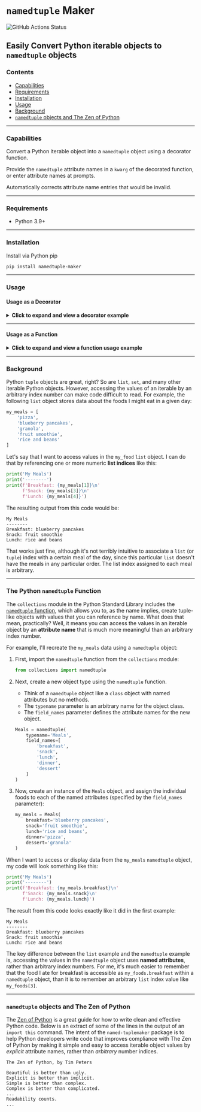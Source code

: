 # `namedtuple` Maker

![GitHub Actions Status](https://img.shields.io/github/workflow/status/wwt/devasc-data-formats/Markdown%20Linting?logo=github "GitHub Actions Status")

## Easily Convert Python iterable objects to `namedtuple` objects

### Contents

- [Capabilities](#mega-capabilities "Capabilities")
- [Requirements](#warning-requirements "Requirements")
- [Installation](#computer-installation "Installation")
- [Usage](#rocket-usage "Usage")
- [Background](#bulb-background "Background")
- [`namedtuple` objects and The Zen of Python](#bamboo-namedtuple-objects-and-the-zen-of-python "The Zen of Python")

---

### Capabilities

Convert a Python iterable object into a `namedtuple` object using a decorator function.

Provide the `namedtuple` attribute names in a `kwarg` of the decorated function, or enter attribute names at prompts.

Automatically corrects attribute name entries that would be invalid.

---

### Requirements

- Python 3.9+

---

### Installation

Install via Python pip

```bash
pip install namedtuple-maker
```

---

### Usage

#### Usage as a Decorator

<details><summary><b>Click to expand and view a decorator example</b></summary>

1. Create an iterable object:

    ```python
    my_favorites = (
        'pizza',
        'summer',
        'too personal'
    )
    ```

2. Import the `convert_to_namedtuple` decorator function:

    ```python
    from namedtuple_maker.namedtuple_maker import named_tuple_converter
    ```

3. Create a function that returns an iterable object, and decorate that function with the `convert_to_namedtuple` decorator function:

    ```python
    @named_tuple_converter
    def tuple_to_namedtuple(
        iterable_input=my_favorites,
        attribute_names=None
    ):

        return iterable_input
    ```

4. Call the `tuple_to_namedtuple` function:
    - Pass an iterable object (the default `my_favorites` object, in this example) to the `iterable_input` parameter.
    - By default, you will receive a prompt to provide an attribute name for each iterable input value.
    - You may instead pass a separate iterable object of attribute names to the `attribute_names` parameter.

    <details><summary>Option #1 - Enter attribute names using prompts:</summary>

    ```python
    # Call the tuple_to_namedtuple function and fill the attribute name prompts
    my_named_favorites = tuple_to_namedtuple()
    ```

    ```text
    Enter an attribute name for the value "pizza": food
    Enter an attribute name for the value "summer": season
    Enter an attribute name for the value "too personal": sports team
    ```

    </details>

    <details><summary>Option #2 - Pass an iterable object of attribute names to the `attribute_names` parameter:</summary>

    ```python
    # Create an iterable object with attribute names
    my_attributes = (
        'food',
        'season',
        'sports team'
    )

    # Call the make_named_tuple function and pass in the attribute names
    my_named_favorites = tuple_to_namedtuple(
        attribute_names=my_attributes
    )
    ```

    </details>

5. Display the resulting `namedtuple` object:

    ```python
    print(my_named_favorites)
    ```

6. Observe the `print` function output:

    ```text
    NamedTuple(food='pizza', season='summer', sports_team='too personal')
    ```

</details>

---

#### Usage as a Function

<details><summary><b>Click to expand and view a function usage example</b></summary>

1. Create an iterable object:

    ```python
    my_favorites = (
        'pizza',
        'summer',
        'too personal'
    )
    ```

2. Import the `make_named_tuple` function:

    ```python
    from namedtuple_maker.namedtuple_maker import make_named_tuple
    ```

3. Call the `make_named_tuple` function:
    - Pass an iterable object (the default `my_favorites` object, in this example) to the `iterable_input` parameter.
    - By default, you will receive a prompt to provide an attribute name for each iterable input value.
    - You may instead pass a separate iterable object of attribute names to the `attribute_names` parameter.

    <details><summary>Option #1 - Enter attribute names using prompts:</summary>

    ```python
    # Call the make_named_tuple function and fill the attribute name prompts
    my_named_favorites = make_named_tuple(
        iterable_input=my_favorites
    )
    ```

    ```text
    Enter an attribute name for the value "pizza": food
    Enter an attribute name for the value "summer": season
    Enter an attribute name for the value "too personal": sports team
    ```

    </details>

    <details><summary>Option #2 - Pass an iterable object of attribute names to the `attribute_names` parameter:</summary>

    ```python
    # Create an iterable object with attribute names
    my_attributes = (
        'food',
        'season',
        'sports team'
    )

    # Call the make_named_tuple function and pass in the attribute names
    my_named_favorites = make_named_tuple(
        iterable_input=my_favorites,
        attribute_names=my_attributes
    )
    ```

    </details>

4. Display the resulting `namedtuple` object:

    ```python
    print(my_named_favorites)
    ```

5. Observe the `print` function output:

    ```text
    NamedTuple(food='pizza', season='summer', sports_team='too personal')
    ```

</details>

---

### Background

Python `tuple` objects are great, right?  So are `list`, `set`, and many other iterable Python objects. However, accessing the values of an iterable by an arbitrary index number can make code difficult to read.  For example, the following `list` object stores data about the foods I might eat in a given day:

```python
my_meals = [
    'pizza',
    'blueberry pancakes',
    'granola',
    'fruit smoothie',
    'rice and beans'
]
```

Let's say that I want to access values in the `my_food` `list` object. I can do that by referencing one or more numeric **list indices** like this:

```python
print('My Meals')
print('--------')
print(f'Breakfast: {my_meals[1]}\n'
      f'Snack: {my_meals[3]}\n'
      f'Lunch: {my_meals[4]}')
```

The resulting output from this code would be:

```text
My Meals
--------
Breakfast: blueberry pancakes
Snack: fruit smoothie
Lunch: rice and beans
```

That works just fine, although it's not terribly intuitive to associate a `list` (or `tuple`) index with a certain meal of the day, since this particular `list` doesn't have the meals in any particular order. The list index assigned to each meal is arbitrary.

---

### The Python `namedtuple` Function

The `collections` module in the Python Standard Library includes the [`namedtuple` function](https://docs.python.org/3/library/collections.html#collections.namedtuple), which allows you to, as the name implies, create tuple-like objects with values that you can reference by name.  What does that mean, practically? Well, it means you can access the values in an iterable object by an **attribute name** that is much more meaningful than an arbitrary index number.

For example, I'll recreate the `my_meals` data using a `namedtuple` object:

1. First, import the `namedtuple` function from the `collections` module:

    ```python
    from collections import namedtuple
    ```

2. Next, create a new object type using the `namedtuple` function.
    - Think of a `namedtuple` object like a `class` object with named attributes but no methods.
    - The `typename` parameter is an arbitrary name for the object class.
    - The `field_names` parameter defines the attribute names for the new object.

    ```python
    Meals = namedtuple(
        typename='Meals',
        field_names=[
            'breakfast',
            'snack',
            'lunch',
            'dinner',
            'dessert'
        ]
    )
    ```

3. Now, create an instance of the `Meals` object, and assign the individual foods to each of the named attributes (specified by the `field_names` parameter):

    ```python
    my_meals = Meals(
        breakfast='blueberry pancakes',
        snack='fruit smoothie',
        lunch='rice and beans',
        dinner='pizza',
        dessert='granola'
    )
    ```

When I want to access or display data from the `my_meals` `namedtuple` object, my code will look something like this:

```python
print('My Meals')
print('--------')
print(f'Breakfast: {my_meals.breakfast}\n'
      f'Snack: {my_meals.snack}\n'
      f'Lunch: {my_meals.lunch}')
```

The result from this code looks exactly like it did in the first example:

```text
My Meals
--------
Breakfast: blueberry pancakes
Snack: fruit smoothie
Lunch: rice and beans
```

The key difference between the `list` example and the `namedtuple` example is, accessing the values in the `namedtuple` object uses **named attributes**, rather than arbitrary index numbers. For me, it's much easier to remember that the food I ate for breakfast is accessible as `my_foods.breakfast` within a `namedtuple` object, than it is to remember an arbitrary `list` index value like `my_foods[3]`.

---

### `namedtuple` objects and The Zen of Python

The [Zen of Python](https://www.python.org/dev/peps/pep-0020/ "Zen of Python") is a great guide for how to write clean and effective Python code. Below is an extract of some of the lines in the output of an `import this` command.  The intent of the `named-tuplemaker` package is to help Python developers write code that improves compliance with The Zen of Python by making it simple and easy to access iterable object values by _explicit_ attribute names, rather than _arbitrary_ number indices.

```text
The Zen of Python, by Tim Peters

Beautiful is better than ugly.
Explicit is better than implicit.
Simple is better than complex.
Complex is better than complicated.
...
Readability counts.
...
```
